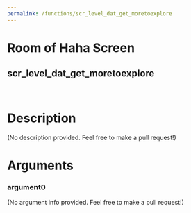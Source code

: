```yaml
---
permalink: /functions/scr_level_dat_get_moretoexplore
---
```

# Room of Haha Screen  
## scr_level_dat_get_moretoexplore  
&nbsp;  
# Description  
(No description provided. Feel free to make a pull request!) 
&nbsp;  
# Arguments
### argument0
(No argument info provided. Feel free to make a pull request!)
&nbsp;  


